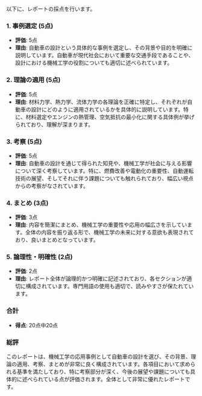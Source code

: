 以下に、レポートの採点を行います。

### 1. 事例選定 (5点)
- **評価**: 5点
- **理由**: 自動車の設計という具体的な事例を選定し、その背景や目的を明確に説明しています。自動車が現代社会において重要な交通手段であることや、設計における機械工学の役割についても適切に述べられています。

### 2. 理論の適用 (5点)
- **評価**: 5点
- **理由**: 材料力学、熱力学、流体力学の各理論を正確に特定し、それぞれが自動車の設計にどのように適用されているかを具体的に説明しています。特に、材料選定やエンジンの熱管理、空気抵抗の最小化に関する具体例が挙げられており、理解が深まります。

### 3. 考察 (5点)
- **評価**: 5点
- **理由**: 自動車の設計を通じて得られた知見や、機械工学が社会に与える影響について深く考察しています。特に、燃費改善や電動化の重要性、自動運転技術の展望、そしてそれに伴う課題についても触れられており、幅広い視点からの考察がなされています。

### 4. まとめ (3点)
- **評価**: 3点
- **理由**: 内容を簡潔にまとめ、機械工学の重要性や応用の幅広さを示しています。全体の内容を振り返る形で、機械工学の未来に対する意欲も表現されており、良いまとめとなっています。

### 5. 論理性・明確性 (2点)
- **評価**: 2点
- **理由**: レポート全体が論理的かつ明確に記述されており、各セクションが適切に構成されています。専門用語の使用も適切で、読みやすさが保たれています。

### 合計
- **得点**: 20点中20点

### 総評
このレポートは、機械工学の応用事例として自動車の設計を選び、その背景、理論の適用、考察、まとめが非常に良く構成されています。各項目において求められる基準を満たしており、特に考察部分が深く、今後の展望や課題についても具体的に述べられている点が評価されます。全体として非常に優れたレポートです。